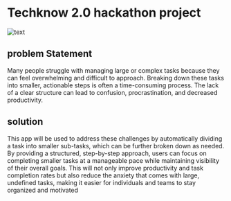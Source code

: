 #  Techknow 2.0 hackathon project

![text](obsidian://open?vault%3DObsidian%20Vault%26file%3DScreenshot%202025-03-07%20at%201.14.58%20PM.png)

## problem Statement

  Many people struggle with managing large or complex tasks because they can feel overwhelming and difficult to approach. Breaking down these tasks into smaller, actionable steps is often a time-consuming process. The lack of a clear structure can lead to confusion, procrastination, and decreased productivity.
  
## solution

  This app will be used to address these challenges by automatically dividing a task into smaller sub-tasks, which can be further broken down as needed. By providing a structured, step-by-step approach, users can focus on completing smaller tasks at a manageable pace while maintaining visibility of their overall goals. This will not only improve productivity and task completion rates but also reduce the anxiety that comes with large, undefined tasks, making it easier for individuals and teams to stay organized and motivated

